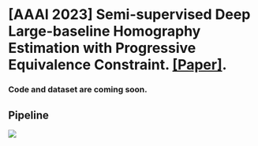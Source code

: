 # [AAAI 2023] Semi-supervised Deep Large-baseline Homography Estimation with Progressive Equivalence Constraint. [[Paper]](https://arxiv.org/abs/2212.02763).

### Code and dataset are coming soon.
## Pipeline
![]([Figs/pipeline.jpg](https://github.com/megvii-research/LBHomo/blob/main/Figs/Pipeline.jpg))
